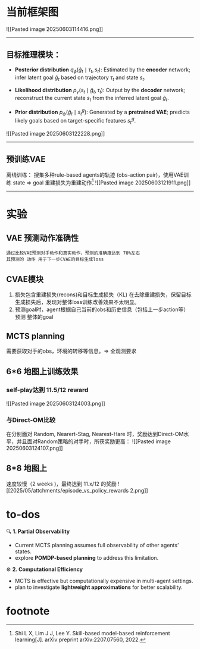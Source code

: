 # 当前框架图
![[Pasted image 20250603114416.png]]

---

## 目标推理模块：
* **Posterior distribution** $q_\phi(\hat{g}_t \mid \tau_t, s_t)$:
  Estimated by the **encoder** network;  infer latent goal $\hat{g}_t$ based on  trajectory $\tau_t$ and state $s_t$.

* **Likelihood distribution** $p_\gamma(s_t \mid \hat{g}_t, \tau_t)$:
  Output by the **decoder** network;  reconstruct the current state $s_t$ from the inferred latent goal $\hat{g}_t$.

* **Prior distribution** $p_\psi(\hat{g}_t \mid s_t^g)$:
  Generated by a **pretrained VAE**; predicts likely goals based on target-specific features $s_t^g$.

![[Pasted image 20250603122228.png]]

---

## 预训练VAE
离线训练：
		搜集多种rule-based agents的轨迹 (obs-action pair)，使用VAE训练 state $\Longrightarrow$ goal
	重建损失为重建动作[^1]  ![[Pasted image 20250603121911.png]]


---

# 实验
## VAE 预测动作准确性
	通过比较VAE预测对手动作和真实动作，预测的准确度达到 70%左右
	其预测的 动作 用于下一步CVAE的目标生成loss

## CVAE模块
1. 损失包含重建损失(recons)和目标生成损失（KL)
	在去除重建损失，保留目标生成损失后，发现对整体loss训练改善效果不太明显。
2. 预测goal时，agent根据自己当前的obs和历史信息（包括上一步action等） 预测 整体的goal

## MCTS planning
需要获取对手的obs，环境的转移等信息。$\Longrightarrow$ 全观测要求


## 6\*6 地图上训练效果
### self-play达到 11.5/12 reward
![[Pasted image 20250603124003.png]]

### 与Direct-OM比较
在分别面对 Random, Nearert-Stag, Nearest-Hare 时，奖励达到Direct-OM水平，并且面对Random策略的对手时，所获奖励更高：
![[Pasted image 20250603124107.png]]


## 8\*8 地图上
 速度较慢（2 weeks )，最终达到 11.x/12 的奖励
![[2025/05/attchments/episode_vs_policy_rewards 2.png]]




# to-dos

🔍 **1. Partial Observability**

* Current MCTS planning assumes full observability of other agents’ states.
* explore  **POMDP-based planning** to address this limitation.

⚙️ **2. Computational Efficiency**

* MCTS is effective but computationally expensive in multi-agent settings.
* plan to investigate **lightweight approximations**  for better scalability.




# footnote

[^1]: Shi L X, Lim J J, Lee Y. Skill-based model-based reinforcement learning[J]. arXiv preprint arXiv:2207.07560, 2022.